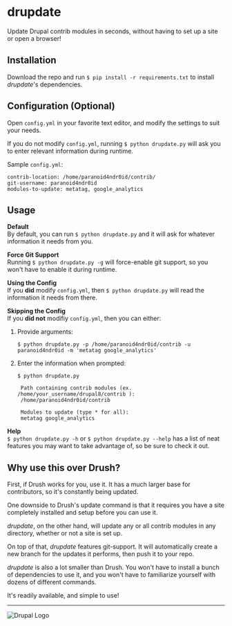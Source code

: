 # drupdate
Update Drupal contrib modules in seconds, without having to set up a site or
open a browser!


## Installation
Download the repo and run `$ pip install -r requirements.txt` to install
_drupdate_'s dependencies.


## Configuration (Optional)
Open `config.yml` in your favorite text editor, and modify the settings
to suit your needs.

If you do not modify `config.yml`, running `$ python drupdate.py` will ask you to
enter relevant information during runtime.

Sample `config.yml`:

    contrib-location: /home/paranoid4ndr0id/contrib/
    git-username: paranoid4ndr0id
    modules-to-update: metatag, google_analytics


## Usage

**Default**  
By default, you can run `$ python drupdate.py` and it will ask for
whatever information it needs from you.

**Force Git Support**  
Running `$ python drupdate.py -g` will force-enable git support, so you won't
have to enable it during runtime.

**Using the Config**  
If you **did** modify `config.yml`, then `$ python drupdate.py` will read the information it needs from there.

**Skipping the Config**  
If you **did not** modifiy `config.yml`, then you can either:
1. Provide arguments:

    `$ python drupdate.py -p /home/paranoid4ndr0id/contrib -u paranoid4ndr0id -m 'metatag google_analytics'`

2. Enter the information when prompted:

    `$ python drupdate.py`

        Path containing contrib modules (ex. /home/your_username/drupal8/contrib ):
        /home/paranoid4ndr0id/contrib

        Modules to update (type * for all):
        metatag google_analytics

**Help**  
`$ python drupdate.py -h` or `$ python drupdate.py --help` has a list of neat features you may want to take advantage of, so be sure to check it out.


## Why use this over Drush?
First, if Drush works for you, use it. It has a much larger base for
contributors, so it's constantly being updated.

One downside to Drush's update command is that it requires you have a site
completely installed and setup before you can use it.

_drupdate_, on the other hand, will update any or all contrib modules in any
directory, whether or not a site is set up.

On top of that, _drupdate_ features git-support. It will automatically
create a new branch for the updates it performs, then push it to your repo.

_drupdate_ is also a lot smaller than Drush. You won't have to install a
bunch of dependencies to use it, and you won't have to familiarize yourself
with dozens of different commands.

It's readily available, and simple to use!

---

![Drupal Logo](https://www.drupal.org/files/druplicon-small.png)
